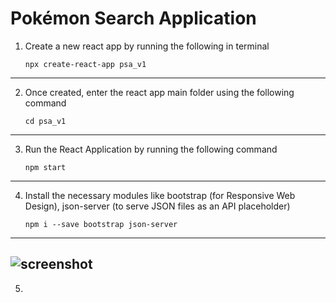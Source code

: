 # Pokémon Search Application

1. Create a new react app by running the following in terminal
    
    `npx create-react-app psa_v1`
---
2. Once created, enter the react app main folder using the following command
    
    `cd psa_v1`
---
3. Run the React Application by running the following command
    
    `npm start`
---    
4. Install the necessary modules like bootstrap (for Responsive Web Design), json-server (to serve JSON files as an API placeholder)
    
    `npm i --save bootstrap json-server`
---
![screenshot]()
---
5. 